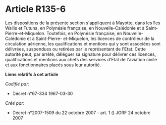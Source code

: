# Article R135-6

Les dispositions de la présente section s'appliquent à Mayotte, dans les îles Wallis et Futuna, en Polynésie française, en
Nouvelle-Calédonie et à Saint-Pierre-et-Miquelon. Toutefois, en Polynésie française, en Nouvelle-Calédonie et à Saint-Pierre-
et-Miquelon, les licences de contrôleur de la circulation aérienne, les qualifications et mentions qui y sont associées sont
délivrées, suspendues ou retirées par le représentant de l'Etat. Cette autorité peut, par arrêté, déléguer sa signature pour
délivrer ces licences, qualifications et mentions aux chefs des services d'Etat de l'aviation civile et aux fonctionnaires
placés sous leur autorité.

**Liens relatifs à cet article**

_Codifié par_:

  - Décret n°67-334 1967-03-30

_Créé par_:

  - Décret n°2007-1509 du 22 octobre 2007 - art. 1 () JORF 24 octobre 2007
